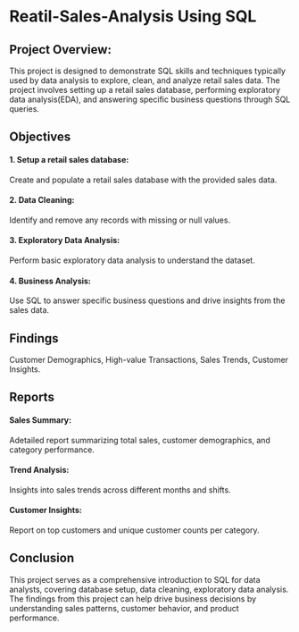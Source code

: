 # Reatil-Sales-Analysis Using SQL
## Project Overview:
This project is designed to demonstrate SQL  skills and techniques typically used by data analysis to explore, clean, and analyze retail sales data. The project involves setting up a retail sales database, performing exploratory data analysis(EDA), and answering specific business questions through SQL queries.
## Objectives
#### 1. Setup a retail sales database: 
Create and populate a retail sales database with the provided sales data.
#### 2. Data Cleaning: 
Identify and remove any records with missing or null values.
#### 3. Exploratory Data Analysis:
Perform basic exploratory data analysis to understand the dataset.
#### 4. Business Analysis:
Use SQL to answer specific business questions and drive insights from the sales data.
## Findings
Customer Demographics, High-value Transactions, Sales Trends, Customer Insights.
## Reports
#### Sales Summary:
Adetailed report summarizing total sales, customer demographics, and category performance.
#### Trend Analysis:
Insights into sales trends across different months and shifts.
#### Customer Insights:
Report on top customers and unique customer counts per category.
## Conclusion
This project serves as a comprehensive introduction to SQL for data analysts, covering database setup, data cleaning, exploratory data analysis. The findings from this project can help drive business decisions by understanding sales patterns, customer behavior, and product performance.
